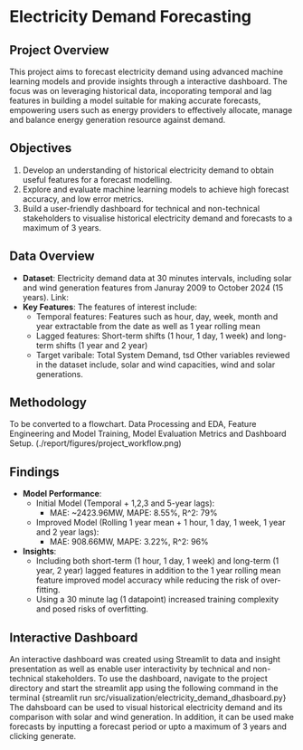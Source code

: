 Electricity Demand Forecasting
==============================

Project Overview
-------------------
This project aims to forecast electricity demand using advanced machine learning models and provide insights through a interactive dashboard. 
The focus was on leveraging historical data, incoporating temporal and lag features in building a model suitable for making accurate forecasts, empowering users such as energy providers to effectively allocate, manage and balance energy generation resource against demand.  

Objectives
------------
1. Develop an understanding of historical electricity demand to obtain useful features for a forecast modelling.
2. Explore and evaluate machine learning models to achieve high forecast accuracy, and low error metrics.
3. Build a user-friendly dashboard for technical and non-technical stakeholders to visualise historical electricity demand and forecasts to a maximum of 3 years.

Data Overview
-------------
- **Dataset**: Electricity demand data at 30 minutes intervals, including solar and wind generation features from Januray 2009 to October 2024 (15 years). Link:
- **Key Features**: The features of interest include:
    - Temporal features: Features such as hour, day, week, month and year extractable from the date as well as 1 year rolling mean
    - Lagged features: Short-term shifts (1 hour, 1 day, 1 week) and long-term shifts (1 year and 2 year)
    - Target varibale: Total System Demand, tsd 
Other variables reviewed in the dataset include, solar and wind capacities, wind and solar generations. 

Methodology
------------
To be converted to a flowchart. Data Processing and EDA, Feature Engineering and Model Training, Model Evaluation Metrics and Dashboard Setup.
(./report/figures/project_workflow.png)

Findings
-------------
- **Model Performance**:
    - Initial Model (Temporal + 1,2,3 and 5-year lags):
      - MAE: ~2423.96MW, MAPE: 8.55%, R^2: 79%
    - Improved Model (Rolling 1 year mean + 1 hour, 1 day, 1 week, 1 year and 2 year lags):
      - MAE: 908.66MW, MAPE: 3.22%, R^2: 96%
- **Insights**:
    - Including both short-term (1 hour, 1 day, 1 week) and long-term (1 year, 2 year) lagged features in addition to the 1 year rolling mean feature improved model accuracy while reducing the risk of over-fitting.
    - Using a 30 minute lag (1 datapoint) increased training complexity and posed risks of overfitting.   

Interactive Dashboard
----------------------
An interactive dashboard was created using Streamlit to data and insight presentation as well as enable user interactivity by technical and non-technical stakeholders. 
To use the dashboard, navigate to the project directory and start the streamlit app using the following command in the terminal {streamlit run src/visualization/electricity_demand_dhasboard.py}
The dahsboard can be used to visual historical electricity demand and its comparison with solar and wind generation. In addition, it can be used make forecasts by inputting a forecast period or upto a maximum of 3 years and clicking generate.
